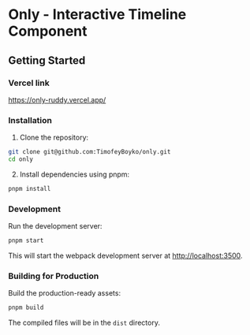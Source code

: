# Only - Interactive Timeline Component

## Getting Started

### Vercel link

https://only-ruddy.vercel.app/

### Installation

1. Clone the repository:

```bash
git clone git@github.com:TimofeyBoyko/only.git
cd only
```

2. Install dependencies using pnpm:

```bash
pnpm install
```

### Development

Run the development server:

```bash
pnpm start
```

This will start the webpack development server at [http://localhost:3500](http://localhost:3500).

### Building for Production

Build the production-ready assets:

```bash
pnpm build
```

The compiled files will be in the `dist` directory.

#
